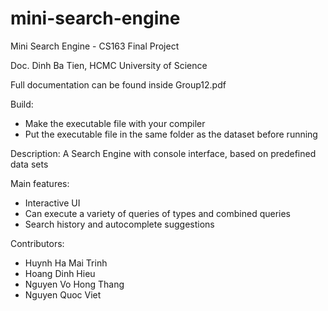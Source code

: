 # mini-search-engine
Mini Search Engine - CS163 Final Project

Doc. Dinh Ba Tien, HCMC University of Science

Full documentation can be found inside Group12.pdf

Build:
- Make the executable file with your compiler
- Put the executable file in the same folder as the dataset before running

Description:
A Search Engine with console interface, based on predefined data sets

Main features:
- Interactive UI
- Can execute a variety of queries of types and combined queries
- Search history and autocomplete suggestions

Contributors:
- Huynh Ha Mai Trinh
- Hoang Dinh Hieu
- Nguyen Vo Hong Thang
- Nguyen Quoc Viet

